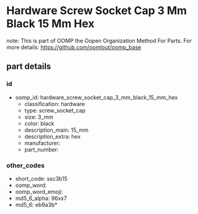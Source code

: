 # Hardware Screw Socket Cap 3 Mm Black 15 Mm Hex  

note: This is part of OOMP the Oopen Organization Method For Parts. For more details: https://github.com/oomlout/oomp_base

##  part details





### id
* oomp_id: hardware_screw_socket_cap_3_mm_black_15_mm_hex
  * classification: hardware
  * type: screw_socket_cap
  * size: 3_mm
  * color: black
  * description_main: 15_mm
  * description_extra: hex
  * manufacturer: 
  * part_number: 

### other_codes
* short_code: ssc3b15
* oomp_word: 
* oomp_word_emoji: 
* md5_6_alpha: 96xx7
* md5_6: eb9a3b* 